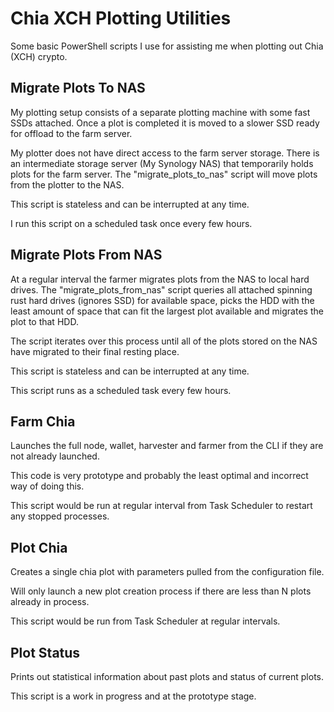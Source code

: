 # Chia XCH Plotting Utilities

Some basic PowerShell scripts I use for assisting me when plotting out Chia (XCH) crypto.

## Migrate Plots To NAS
My plotting setup consists of a separate plotting machine with some fast SSDs attached. Once a plot is completed it is moved to a slower SSD ready for offload to the farm server.

My plotter does not have direct access to the farm server storage. There is an intermediate storage server (My Synology NAS) that temporarily holds plots for the farm server. The "migrate_plots_to_nas" script will move plots from the plotter to the NAS.

This script is stateless and can be interrupted at any time.

I run this script on a scheduled task once every few hours.

## Migrate Plots From NAS
At a regular interval the farmer migrates plots from the NAS to local hard drives. The "migrate_plots_from_nas" script queries all attached spinning rust hard drives (ignores SSD) for available space, picks the HDD with the least amount of space that can fit the largest plot available and migrates the plot to that HDD.

The script iterates over this process until all of the plots stored on the NAS have migrated to their final resting place.

This script is stateless and can be interrupted at any time.

This script runs as a scheduled task every few hours.

## Farm Chia
Launches the full node, wallet, harvester and farmer from the CLI if they are not already launched.

This code is very prototype and probably the least optimal and incorrect way of doing this.

This script would be run at regular interval from Task Scheduler to restart any stopped processes.

## Plot Chia
Creates a single chia plot with parameters pulled from the configuration file.

Will only launch a new plot creation process if there are less than N plots already in process.

This script would be run from Task Scheduler at regular intervals.

## Plot Status
Prints out statistical information about past plots and status of current plots.

This script is a work in progress and at the prototype stage.